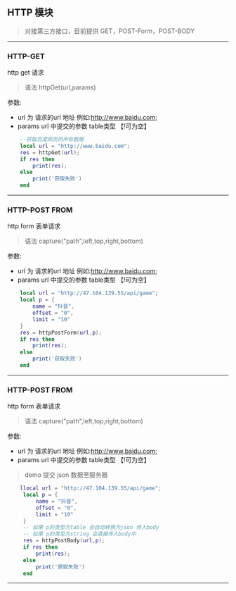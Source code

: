 ## HTTP 模块
>  对接第三方接口，目前提供 GET，POST-Form，POST-BODY

---
### HTTP-GET

http get 请求

>语法 httpGet(url,params)

参数:
- url 为 请求的url 地址 例如:http://www.baidu.com;
- params url 中提交的参数  table类型 【!可为空】

```lua 
    --获取百度网页的所有数据 
    local url = "http://www.baidu.com";
    res = httpGet(url);
    if res then 
        print(res);
    else 
        print('获取失败')    
    end

```
--- 
### HTTP-POST FROM

http form 表单请求

>语法 capture("path",left,top,right,bottom) 

参数:
- url 为 请求的url 地址 例如:http://www.baidu.com;
- params url 中提交的参数  table类型 【!可为空】

```lua 
    local url = "http://47.104.139.55/api/game";
    local p = {
        name = "抖音",
        offset = "0",
        limit = "10"
    }
    res = httpPostForm(url,p);
    if res then 
        print(res);
    else 
        print('获取失败')    
    end

```
--- 
### HTTP-POST FROM

http form 表单请求

>语法 capture("path",left,top,right,bottom) 

参数:
- url 为 请求的url 地址 例如:http://www.baidu.com;
- params url 中提交的参数  table类型 【!可为空】

> demo 提交 json 数据至服务器
```lua 
    llocal url = "http://47.104.139.55/api/game";
     local p = {
         name = "抖音",
         offset = "0",
         limit = "10"
     }
     -- 如果 p的类型为table 会自动转换为json 传入body 
     -- 如果 p的类型为string 会直接传入body中
     res = httpPostBody(url,p);
     if res then 
         print(res);
     else 
         print('获取失败')    
     end

```
--- 




